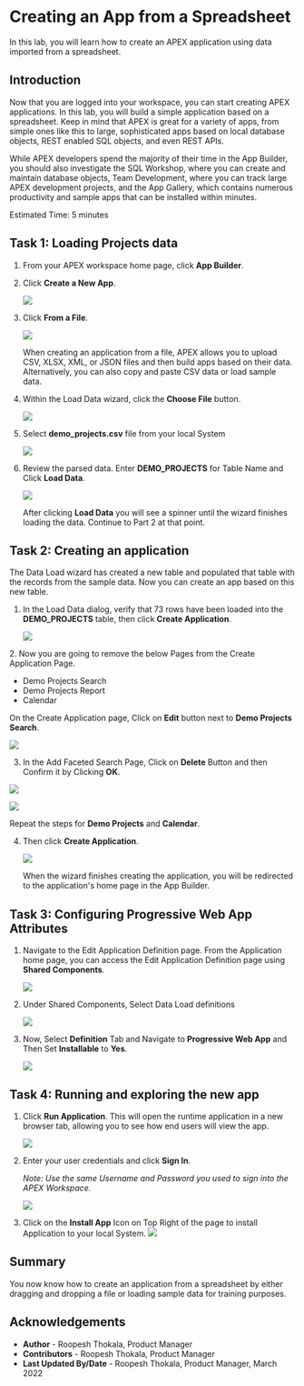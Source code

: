 # Creating an App from a Spreadsheet

In this lab, you will learn how to create an APEX application using data imported from a spreadsheet.

## Introduction
Now that you are logged into your workspace, you can start creating APEX applications. In this lab, you will build a simple application based on a spreadsheet. Keep in mind that APEX is great for a variety of apps, from simple ones like this to large, sophisticated apps based on local database objects, REST enabled SQL objects, and even REST APIs.

While APEX developers spend the majority of their time in the App Builder, you should also investigate the SQL Workshop, where you can create and maintain database objects, Team Development, where you can track large APEX development projects, and the App Gallery, which contains numerous productivity and sample apps that can be installed within minutes.

Estimated Time: 5 minutes

## Task 1: Loading Projects data  

1.  From your APEX workspace home page, click **App Builder**.

2.  Click **Create a New App**.

    ![](images/create-app1.png " ")

3.  Click **From a File**.

    ![](images/from-a-file1.png " ")

    When creating an application from a file, APEX allows you to upload CSV, XLSX, XML, or JSON files and then build apps based on their data. Alternatively, you can also copy and paste CSV data or load sample data.

4.  Within the Load Data wizard, click the **Choose File** button.

    ![](images/choose-file.png " ")

5. Select **demo_projects.csv** file from your local System

    ![](images/select-demo-projects.png " ")

6.  Review the parsed data. Enter **DEMO_PROJECTS** for Table Name and Click **Load Data**.

    ![](images/new-table-name.png " ")

    After clicking **Load Data** you will see a spinner until the wizard finishes loading the data. Continue to Part 2 at that point.

## Task 2: Creating an application

The Data Load wizard has created a new table and populated that table with the records from the sample data. Now you can create an app based on this new table.

1.  In the Load Data dialog, verify that 73 rows have been loaded into the **DEMO_PROJECTS** table, then click **Create Application**.

    ![](images/data-loaded.png " ")

[//]: # (click **Create Application**. )
[//]: # (images/continue-to-create-application-wizard.png " ")
[//]: # (Remove Steps 2 and 3)
2. Now you are going to remove the below Pages from the Create Application Page.  
  - Demo Projects Search  
  - Demo Projects Report  
  - Calendar

  On the Create Application page, Click on **Edit** button next to **Demo Projects Search**.

  ![](images/delete-pages.png " ")

3. In the Add Faceted Search Page, Click on **Delete** Button and then Confirm it by Clicking **OK**.

  ![](images/delete-page1.png " ")

  ![](images/delete-page2.png " ")

Repeat the steps for **Demo Projects** and **Calendar**.

4. Then click **Create Application**.

    ![](images/create-application2.png " ")

    When the wizard finishes creating the application, you will be redirected to the application's home page in the App Builder.

## Task 3: Configuring Progressive Web App Attributes

1. Navigate to the Edit Application Definition page. From the Application home page, you can access the Edit Application Definition page using **Shared Components**.

    ![](images/navigate-to-shared-components1.png " ")

2. Under Shared Components, Select Data Load definitions

    ![](images/navigate-to-pwa1.png " ")

3. Now, Select **Definition** Tab and Navigate to **Progressive Web App** and Then Set **Installable** to **Yes**.

    ![](images/navigate-to-pwa.png " ")

## Task 4: Running and exploring the new app

1.  Click **Run Application**. This will open the runtime application in a new browser tab, allowing you to see how end users will view the app.

    ![](images/enable-pwa.png " ")

2.  Enter your user credentials and click **Sign In**.

    *Note: Use the same Username and Password you used to sign into the APEX Workspace.*

    ![](images/sign-in3.png " ")

3. Click on the **Install App** Icon on Top Right of the page to install Application to your local System.
    ![](images/install-app1.png " ")

## **Summary**

You now know how to create an application from a spreadsheet by either dragging and dropping a file or loading sample data for training purposes.

## **Acknowledgements**

 - **Author** -  Roopesh Thokala, Product Manager
 - **Contributors** - Roopesh Thokala, Product Manager
 - **Last Updated By/Date** - Roopesh Thokala, Product Manager, March 2022
